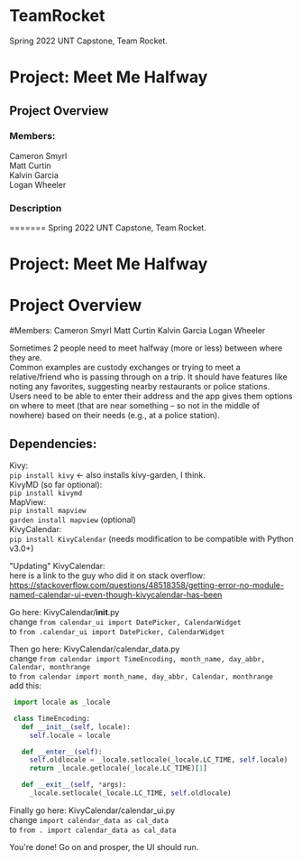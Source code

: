 # TeamRocket

Spring 2022 UNT Capstone, Team Rocket.

# Project: Meet Me Halfway
## Project Overview
### Members:
Cameron Smyrl <br />
Matt Curtin <br />
Kalvin Garcia <br />
Logan Wheeler <br />

### Description
=======
Spring 2022 UNT Capstone, Team Rocket. 

# Project: Meet Me Halfway 
# Project Overview 
#Members:
Cameron Smyrl
Matt Curtin
Kalvin Garcia
Logan Wheeler

Sometimes 2 people need to meet halfway (more or less) between where they are.  
Common examples are custody exchanges or trying to meet a relative/friend who is
passing through on a trip.  It should have features like noting any favorites, suggesting
nearby restaurants or police stations.  Users need to be able to enter their address and
the app gives them options on where to meet (that are near something – so not in the
middle of nowhere) based on their needs (e.g., at a police station).

## Dependencies:
  Kivy: <br />
    `pip install kivy` <- also installs kivy-garden, I think. <br />
  KivyMD (so far optional): <br />
    `pip install kivymd` <br />
  MapView: <br />
    `pip install mapview` <br />
    `garden install mapview` (optional) <br />
  KivyCalendar: <br />
    `pip install KivyCalendar` (needs modification to be compatible with Python v3.0+) <br />

"Updating" KivyCalendar: <br />
  here is a link to the guy who did it on stack overflow: https://stackoverflow.com/questions/48518358/getting-error-no-module-named-calendar-ui-even-though-kivycalendar-has-been

  Go here: KivyCalendar/__init__.py <br />
    change `from calendar_ui import DatePicker, CalendarWidget` <br />
    to `from .calendar_ui import DatePicker, CalendarWidget` <br />

  Then go here: KivyCalendar/calendar_data.py <br />
    change `from calendar import TimeEncoding, month_name, day_abbr, Calendar, monthrange` <br />
    to `from calendar import month_name, day_abbr, Calendar, monthrange` <br />
    add this: <br />
    
   ```python
    import locale as _locale

    class TimeEncoding:
      def __init__(self, locale):
        self.locale = locale

      def __enter__(self):
        self.oldlocale = _locale.setlocale(_locale.LC_TIME, self.locale)
        return _locale.getlocale(_locale.LC_TIME)[1]

      def __exit__(self, *args):
        _locale.setlocale(_locale.LC_TIME, self.oldlocale)
   ```
   Finally go here: KivyCalendar/calendar_ui.py <br />
      change `import calendar_data as cal_data` <br />
      to `from . import calendar_data as cal_data` <br />

   You're done! Go on and prosper, the UI should run.
